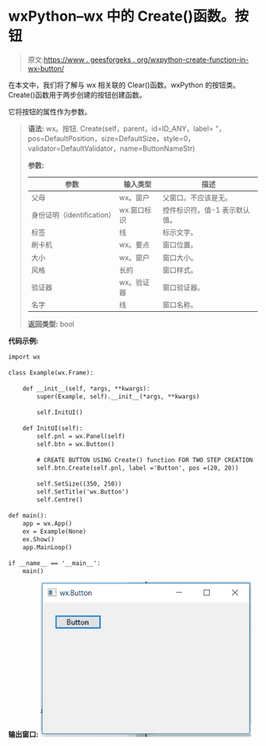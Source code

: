 # wxPython–wx 中的 Create()函数。按钮

> 原文:[https://www . geesforgeks . org/wxpython-create-function-in-wx-button/](https://www.geeksforgeeks.org/wxpython-create-function-in-wx-button/)

在本文中，我们将了解与 wx 相关联的 Clear()函数。wxPython 的按钮类。Create()函数用于两步创建的按钮创建函数。

它将按钮的属性作为参数。

> **语法:** wx。按钮. Create(self，parent，id=ID_ANY，label= "，pos=DefaultPosition，size=DefaultSize，style=0，validator=DefaultValidator，name=ButtonNameStr)
> 
> **参数:**
> 
> | 参数 | 输入类型 | 描述 |
> | --- | --- | --- |
> | 父母 | wx。窗户 | 父窗口。不应该是无。 |
> | 身份证明（identification） | wx.窗口标识 | 控件标识符。值-1 表示默认值。 |
> | 标签 | 线 | 标示文字。 |
> | 刷卡机 | wx。要点 | 窗口位置。 |
> | 大小 | wx。窗户 | 窗口大小。 |
> | 风格 | 长的 | 窗口样式。 |
> | 验证器 | wx。验证器 | 窗口验证器。 |
> | 名字 | 线 | 窗口名称。 |
> 
> **返回类型:** bool

**代码示例:**

```
import wx

class Example(wx.Frame):

    def __init__(self, *args, **kwargs):
        super(Example, self).__init__(*args, **kwargs)

        self.InitUI()

    def InitUI(self):
        self.pnl = wx.Panel(self)
        self.btn = wx.Button()

        # CREATE BUTTON USING Create() function FOR TWO STEP CREATION
        self.btn.Create(self.pnl, label ='Button', pos =(20, 20))

        self.SetSize((350, 250))
        self.SetTitle('wx.Button')
        self.Centre()

def main():
    app = wx.App()
    ex = Example(None)
    ex.Show()
    app.MainLoop()

if __name__ == '__main__':
    main()
```

**输出窗口:**
![](img/74eea21532d58564f73ad41fa0386976.png)